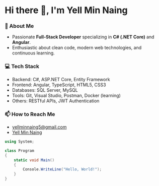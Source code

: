 # Hi there 👋, I'm Yell Min Naing

### 🔭 About Me
- Passionate **Full-Stack Developer** specializing in **C# (.NET Core)** and **Angular**.
- Enthusiastic about clean code, modern web technologies, and continuous learning.

### 💻 Tech Stack
- Backend: C#, ASP.NET Core, Entity Framework
- Frontend: Angular, TypeScript, HTML5, CSS3
- Databases: SQL Server, MySQL
- Tools: Git, Visual Studio, Postman, Docker (learning)
- Others: RESTful APIs, JWT Authentication

### 📫 How to Reach Me
- yellminnaing5@gmail.com
- [Yell Min Naing](https://www.linkedin.com/in/yellminnaing/)

```csharp
using System;

class Program
{
    static void Main()
    {
        Console.WriteLine("Hello, World!");
    }
}
